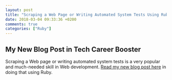 ```yaml
---
layout: post
title: "Scraping a Web Page or Writing Automated System Tests Using Ruby"
date: 2018-03-04 09:33:36 +0200
comments: true
categories: ["Ruby"]
---
```


## My New Blog Post in Tech Career Booster

Scraping a Web page or writing automated system tests is a very popular and much-needed skill in Web development. [Read my new blog post here](https://www.techcareerbooster.com/blog/scraping-a-web-page-or-writing-automated-system-tests-using-ruby?utm_source=pmatsinopoulos_blog&utm_medium=new_blog_post&utm_campaign=blog_post_scraping_automated_tests)
in doing that using Ruby.



